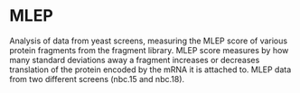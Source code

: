# MLEP

Analysis of data from yeast screens, measuring the MLEP score of various protein fragments from the fragment library. MLEP score measures by how many standard deviations away a fragment increases or decreases translation of the protein encoded by the mRNA it is attached to. MLEP data from two different screens (nbc.15 and nbc.18).
